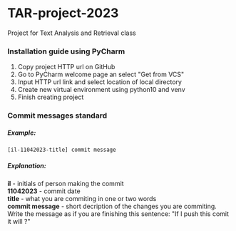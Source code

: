 # TAR-project-2023
Project for Text Analysis and Retrieval class

### Installation guide using PyCharm
1) Copy project HTTP url on GitHub
2) Go to PyCharm welcome page an select "Get from VCS"
3) Input HTTP url link and select location of local directory
4) Create new virtual environment using python10 and venv
5) Finish creating project


### Commit messages standard
##### Example:
`[il-11042023-title] commit message`

##### Explanation:  
<b>il</b> - initials of person making the commit  
<b>11042023</b> - commit date  
<b>title</b> - what you are commiting in one or two words  
<b>commit message</b> - short decription of the changes you are commiting. Write the message as if you are finishing this sentence: "If I push this comit it will ?"  
